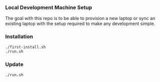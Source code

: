 ### Local Development Machine Setup
The goal with this repo is to be able to provision a new laptop or sync an existing laptop with the setup required to make any development simple.

### Installation
```bash
./first-install.sh
./run.sh
```
### Update
```bash
./run.sh
```

